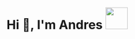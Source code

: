 <h1 align="center">Hi 👋, I'm Andres <img src="https://media.giphy.com/media/mGcNjsfWAjY5AEZNw6/giphy.gif" width="50"/>
